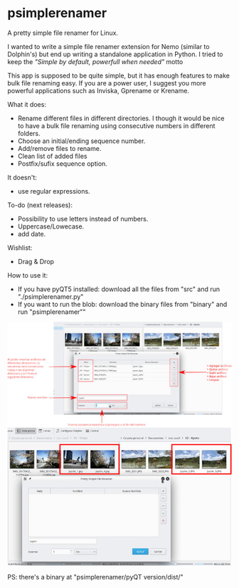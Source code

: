 # psimplerenamer
A pretty simple file renamer for Linux.

I wanted to write a simple file renamer extension for Nemo (similar to Dolphin's) but end up writing a standalone application in Python.
I tried to keep the <i>"Simple by default, powerfull when needed"</i> motto

This app is supposed to be quite simple, but it has enough features to make bulk file renaming easy.
If you are a power user, I suggest you more powerful applications such as Inviska, Gprename or Krename.

What it does:
- Rename different files in different directories. I though it would be nice to have a bulk file renaming using consecutive numbers in different folders.
- Choose an initial/ending sequence number.
- Add/remove files to rename.
- Clean list of added files
- Postfix/sufix sequence option.

It doesn't:
- use regular expressions. 

To-do (next releases):
- Possibility to use letters instead of numbers.
- Uppercase/Lowecase.
- add date.

Wishlist:
- Drag & Drop

How to use it:
- If you have pyQT5 installed: download all the files from "src" and run "./psimplerenamer.py"
- If you want to run the blob: download the binary files from "binary" and run "psimplerenamer""

<img src="explanation.png">
<img src="result.png">

PS: there's a binary at "psimplerenamer/pyQT version/dist/"

